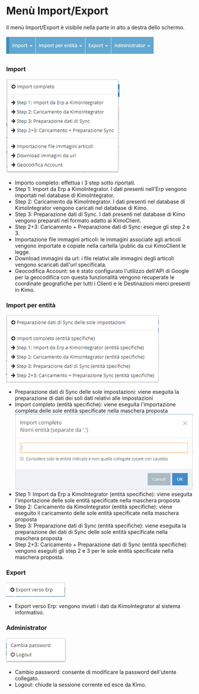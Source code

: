 # Menù Import/Export

Il menù Import/Export è visibile nella parte in alto a destra dello schermo.

![](../.gitbook/assets/menu-import-export.PNG)

### Import

![](../.gitbook/assets/image%20%283%29.png)

* Importo completo: effettua i 3 step sotto riportati. 
* Step 1: Import da Erp a KimoIntegrator. I dati presenti nell'Erp vengono importati nel database di KimoIntegrator.
* Step 2: Caricamento da KimoIntegrator. I dati presenti nel database di KimoIntegrator vengono caricati nel database di Kimo.
* Step 3: Preparazione dati di Sync. I dati presenti nel database di Kimo vengono preparati nel formato adatto ai KimoClient.
* Step 2+3: Caricamento +  Preparazione dati di Sync: esegue gli step 2 e 3.
* Importazione file immagini articoli: le immagini associate agli articoli vengono importate e copiate nella cartella \public da cui KimoClient le legge.
* Download immagini da url: i file relativi alle immagini degli articoli vengono scaricati dall'url specificata.
* Geocodifica Account: se è stato configurato l'utilizzo dell'API di Google per la geocodifica con questa funzionalità vengono recuperate le coordinate geografiche per tutti i Clienti e le Destinazioni merci presenti in Kimo.

### Import per entità

![](../.gitbook/assets/import-per-entita.PNG)

* Preparazione dati di Sync delle sole impostazioni: viene eseguita la preparazione di dati dei soli dati relativi alle impostazioni
* Import completo \(entità specifiche\): viene eseguita l'importazione completa delle sole entità specificate nella maschera proposta  ![](../.gitbook/assets/import-da-entita-specifica.PNG) 
* Step 1: Import da Erp a KimoIntegrator \(entità specifiche\): viene eseguita l'importazione delle sole entità specificate nella maschera proposta
* Step 2: Caricamento da KimoIntegrator \(entità specifiche\): viene eseguito il caricamento delle sole entità specificate nella maschera proposta
* Step 3: Preparazione dati di Sync \(entità specifiche\): viene eseguita la preparazione dei dati di Sync delle sole entità specificate nella maschera proposta
* Step 2+3: Caricamento +  Preparazione dati di Sync \(entità specifiche\): vengono eseguiti gli step 2 e 3 per le sole entità specificate nella maschera proposta.

### Export

![](../.gitbook/assets/image%20%2824%29.png)



* Export verso Erp: vengono inviati i dati da KimoIntegrator al sistema informativo.

### Administrator

![](../.gitbook/assets/administrator.PNG)

* Cambio password: consente di modificare la password dell'utente collegato.
* Logout: chiude la sessione corrente ed esce da Kimo.

